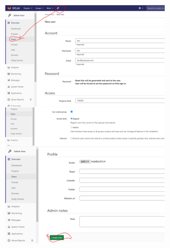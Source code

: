 #### 
<img src="../images/create-ordinary01.png"/>
<img src="../images/create-ordinary02.png"/>
<img src="../images/create-ordinary03.png"/>